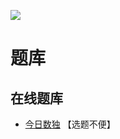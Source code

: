 ![](https://cn.sudoku.today/pic/04/cupid/69975_1611.png)

# 题库

## 在线题库
- [今日数独](https://cn.sudoku.today/g-cupid-sudoku/) 【选题不便】
